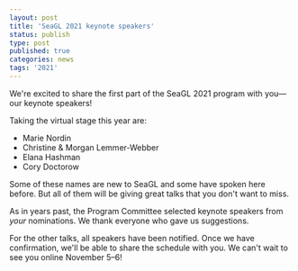 ```yaml
---
layout: post
title: 'SeaGL 2021 keynote speakers'
status: publish
type: post
published: true
categories: news
tags: '2021'
---
```


We're excited to share the first part of the SeaGL 2021 program with you—our keynote speakers!

Taking the virtual stage this year are:

* Marie Nordin
* Christine & Morgan Lemmer-Webber
* Elana Hashman
* Cory Doctorow

Some of these names are new to SeaGL and some have spoken here before.
But all of them will be giving great talks that you don't want to miss.

As in years past, the Program Committee selected keynote speakers from *your* nominations.
We thank everyone who gave us suggestions.

For the other talks, all speakers have been notified.
Once we have confirmation, we'll be able to share the schedule with you.
We can't wait to see you online November 5–6!
